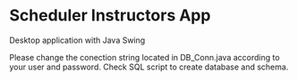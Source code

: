 # Scheduler Instructors App

Desktop application with Java Swing

Please change the conection string located in DB_Conn.java according to your user and password.
Check SQL script to create database and schema.
